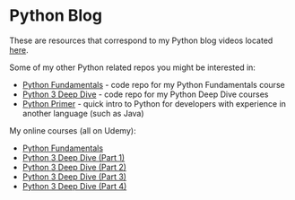 # Python Blog

These are resources that correspond to my Python blog videos located [here](https://www.youtube.com/channel/UCOsGw17tMhM4-GBjvQnXGzQ).

Some of my other Python related repos you might be interested in:

- [Python Fundamentals](https://github.com/fbaptiste/python-fundamentals) - code repo for my Python Fundamentals course
- [Python 3 Deep Dive](https://github.com/fbaptiste/python-deepdive) - code repo for my Python Deep Dive courses
- [Python Primer](https://github.com/fbaptiste/python-primer) - quick intro to Python for developers with experience in another language (such as Java)

My online courses (all on Udemy):

- [Python Fundamentals](https://www.udemy.com/course/python3-fundamentals/?referralCode=DA09C6F40CEC38C942F6)
- [Python 3 Deep Dive (Part 1)](https://www.udemy.com/course/python-3-deep-dive-part-1/?referralCode=E46B931C71EE01845062)
- [Python 3 Deep Dive (Part 2)](https://www.udemy.com/course/python-3-deep-dive-part-2/?referralCode=3E7AFEF5174F04E5C8D4)
- [Python 3 Deep Dive (Part 3)](https://www.udemy.com/course/python-3-deep-dive-part-3/?referralCode=C5B0D9AB965B9BF4C49F)
- [Python 3 Deep Dive (Part 4)](https://www.udemy.com/course/python-3-deep-dive-part-4/?referralCode=3BB758BE4C04FB983E6F)

